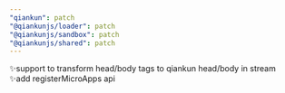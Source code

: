 ```yaml
---
"qiankun": patch
"@qiankunjs/loader": patch
"@qiankunjs/sandbox": patch
"@qiankunjs/shared": patch
---
```


✨support to transform head/body tags to qiankun head/body in stream
✨add registerMicroApps api
